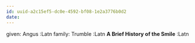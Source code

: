 ```yaml
---
id: uuid-a2c15ef5-dc0e-4592-bf08-1e2a3776b0d2
date: 
---
```


given: Angus :Latn
family: Trumble :Latn
**A Brief History of the Smile** :Latn